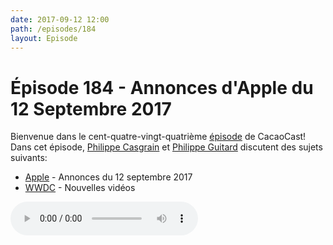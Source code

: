 ```yaml
---
date: 2017-09-12 12:00
path: /episodes/184
layout: Episode
---
```

# Épisode 184 - Annonces d'Apple du 12 Septembre 2017
<p>Bienvenue dans le cent-quatre-vingt-quatrième <a href="https://archive.org/download/cacaocast/cacaocast_184.mp3" title="CacaoCast Episode 184">épisode</a> de CacaoCast! Dans cet épisode, <a href="http://www.twitter.com/philippec" title="Philippe Casgrain sur Twitter">Philippe Casgrain</a> et <a href="http://www.twitter.com/philippeguitard" title="Philippe Guitard sur Twitter">Philippe Guitard</a> discutent des sujets suivants:</p>
<ul><li><a href="https://www.apple.com/apple-events/september-2017/" title="Apple">Apple</a> - Annonces du 12 septembre 2017</li>
<li><a href="https://developer.apple.com/videos/fall2017" title="WWDC">WWDC</a> - Nouvelles vidéos</li>
</ul>
<p><audio controls><source src="https://archive.org/download/cacaocast/cacaocast_184.mp3" type="audio/mpeg"><source src="https://archive.org/download/cacaocast/cacaocast_184.mp3" type="audio/mp4">Votre navigateur ne supporte pas l'élément audio / Your browser does not support the audio element.</audio></p>
